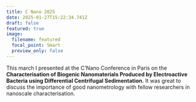 ```yaml
---
title: C Nano 2025
date: 2025-01-27T15:22:34.741Z
draft: false
featured: true
image:
  filename: featured
  focal_point: Smart
  preview_only: false
---
```


This march I presented at the C'Nano Conference in Paris on the **Characterisation of Biogenic Nanomaterials Produced by Electroactive Bacteria using Differential Centrifugal Sedimentation.** It was great to discuss the importance of good nanometrology with fellow researchers in nanoscale characterisation.